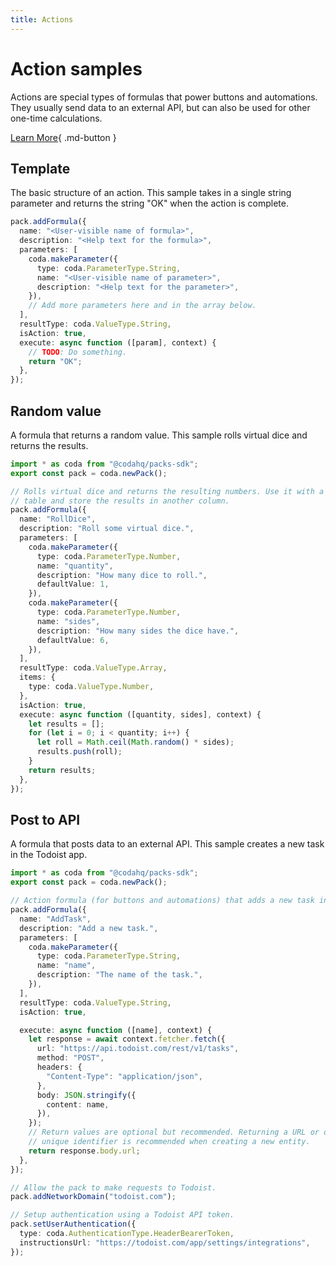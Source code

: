 ```yaml
---
title: Actions
---
```


# Action samples

Actions are special types of formulas that power buttons and automations. They usually send data to an external API, but can also be used for other one-time calculations.


[Learn More](../../../guides/blocks/actions){ .md-button }

## Template
The basic structure of an action. This sample takes in a single string parameter and returns the string &quot;OK&quot; when the action is complete.

```ts
pack.addFormula({
  name: "<User-visible name of formula>",
  description: "<Help text for the formula>",
  parameters: [
    coda.makeParameter({
      type: coda.ParameterType.String,
      name: "<User-visible name of parameter>",
      description: "<Help text for the parameter>",
    }),
    // Add more parameters here and in the array below.
  ],
  resultType: coda.ValueType.String,
  isAction: true,
  execute: async function ([param], context) {
    // TODO: Do something.
    return "OK";
  },
});
```
## Random value
A formula that returns a random value. This sample rolls virtual dice and returns the results.

```ts
import * as coda from "@codahq/packs-sdk";
export const pack = coda.newPack();

// Rolls virtual dice and returns the resulting numbers. Use it with a button in
// table and store the results in another column.
pack.addFormula({
  name: "RollDice",
  description: "Roll some virtual dice.",
  parameters: [
    coda.makeParameter({
      type: coda.ParameterType.Number,
      name: "quantity",
      description: "How many dice to roll.",
      defaultValue: 1,
    }),
    coda.makeParameter({
      type: coda.ParameterType.Number,
      name: "sides",
      description: "How many sides the dice have.",
      defaultValue: 6,
    }),
  ],
  resultType: coda.ValueType.Array,
  items: {
    type: coda.ValueType.Number,
  },
  isAction: true,
  execute: async function ([quantity, sides], context) {
    let results = [];
    for (let i = 0; i < quantity; i++) {
      let roll = Math.ceil(Math.random() * sides);
      results.push(roll);
    }
    return results;
  },
});
```
## Post to API
A formula that posts data to an external API. This sample creates a new task in the Todoist app.

```ts
import * as coda from "@codahq/packs-sdk";
export const pack = coda.newPack();

// Action formula (for buttons and automations) that adds a new task in Todoist.
pack.addFormula({
  name: "AddTask",
  description: "Add a new task.",
  parameters: [
    coda.makeParameter({
      type: coda.ParameterType.String,
      name: "name",
      description: "The name of the task.",
    }),
  ],
  resultType: coda.ValueType.String,
  isAction: true,

  execute: async function ([name], context) {
    let response = await context.fetcher.fetch({
      url: "https://api.todoist.com/rest/v1/tasks",
      method: "POST",
      headers: {
        "Content-Type": "application/json",
      },
      body: JSON.stringify({
        content: name,
      }),
    });
    // Return values are optional but recommended. Returning a URL or other
    // unique identifier is recommended when creating a new entity.
    return response.body.url;
  },
});

// Allow the pack to make requests to Todoist.
pack.addNetworkDomain("todoist.com");

// Setup authentication using a Todoist API token.
pack.setUserAuthentication({
  type: coda.AuthenticationType.HeaderBearerToken,
  instructionsUrl: "https://todoist.com/app/settings/integrations",
});
```

